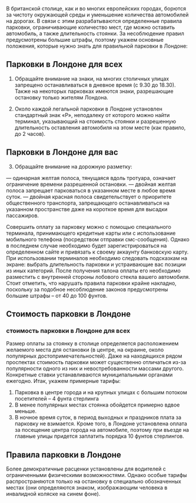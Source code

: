В британской столице, как и во многих европейских городах, борются за чистоту окружающей среды и уменьшение количества автомобилей на дорогах. В связи с этим разрабатываются определенные правила парковки, ограничивающие количество мест, где можно оставить автомобиль, а также длительность стоянки. За несоблюдение правил предусмотрены большие штрафы, поэтому укажем основные положения, которые нужно знать для правильной парковки в Лондоне:

## Парковки в Лондоне для всех

1)	Обращайте внимание на знаки, на многих столичных улицах запрещено останавливаться в дневное время (с 9.30 до 18.30). Также на некоторых парковках имеются знаки, разрешающие остановку только жителям Лондона.

2)	Около каждой легальной парковки в Лондоне установлен стандартный знак «Р», неподалеку от которого можно найти терминал, указывающий на стоимость стоянки и разрешенную длительность оставления автомобиля на этом месте (как правило, до 2 часов).

## Парковки в Лондоне для вас

3)	Обращайте внимание на дорожную разметку:

— одинарная желтая полоса, тянущаяся вдоль тротуара, означает ограничение времени разрешенной остановки.
— двойная желтая полоса запрещает парковаться в указанном месте в любое время суток.
— двойная красная полоса свидетельствует о приоритете общественного транспорта, запрещающего останавливаться на указанном пространстве даже на короткое время для высадки пассажиров.

Совершить оплату за парковку можно с помощью специального терминала, принимающего кредитные карты или с использование мобильного телефона (посредством отправки смс-сообщения). Однако в последнем случае необходимо будет зарегистрироваться на определенном сайте и привязать к своему аккаунту банковскую карту.
При использовании терминалов необходимо следовать подсказкам на экране: выбрать длительность парковки и устраивающие вас позиции из иных категорий. После получения талона оплаты его необходимо разместить с внутренней стороны лобового стекла вашего автомобиля.
Стоит отметить, что нарушать правила парковки крайне накладно, поскольку за подобное несоблюдение законов предусмотрены большие штрафы – от 40 до 100 фунтов.

## Стоимость парковки в Лондоне
### стоимость парковки в Лондоне для всех

Размер оплаты за стоянку в столице определяется расположением желаемого места для остановки (в центре, на окраине, около популярных достопримечательностей). Даже на находящихся рядом проспектах стоимость парковки может существенно отличаться из-за популярности одного из них и невостребованности массами другого. Конкретные ставки устанавливаются муниципальными органами ежегодно. Итак, укажем примерные тарифы:
1)	Парковка в центре города и на крупных улицах с большим потоком посетителей – 4 фунта стерлинга
2)	В менее популярных местах стоянка обойдется примерно вдвое меньше.
3)	В ночное время суток, в период выходных и праздников плата за парковку не взимается.
Кроме того, в Лондоне установлена оплата за посещение центра города на автомобиле, поэтому при въезде на главные улицы придется заплатить порядка 10 фунтов стерлингов.

## Правила парковки в Лондоне

Более демократичные расценки установлены для водителей с ограниченными физическими возможностями. Однако особые тарифы распространяются только на остановку в специально обозначенных местах (они определяются знаком, изображающим человека в инвалидной коляске на синем фоне).

